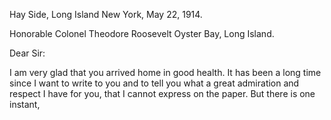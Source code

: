 Hay Side, Long Island
New York, May 22, 1914.

Honorable Colonel
Theodore Roosevelt
Oyster Bay, Long Island.

Dear Sir:

I am very glad that you arrived home in good health. It has been a long time since I want to write to you and to tell you what a great admiration and respect I have for you, that I cannot express on the paper. But there is one instant,